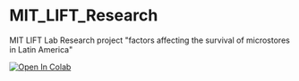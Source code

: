 # MIT_LIFT_Research
MIT LIFT Lab Research project "factors affecting the survival of microstores in Latin America"

[![Open In Colab](https://colab.research.google.com/assets/colab-badge.svg)](https://colab.research.google.com/github/TiagoHarari/MIT_LIFT_Research/blob/main/Final_G14_MIT.ipynb)
